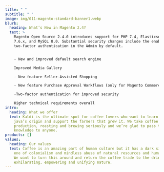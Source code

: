 ```yaml
---
title: " "
subtitle: " "
image: img/011-magento-standard-banner1.webp
blurb:
  heading: What’s New in Magento 2.4?
  text: >
    Magento Open Source 2.4.0 introduces support for PHP 7.4, Elasticsearch
    7.6.x, and MySQL 8.0. Substantial security changes include the enablement of
    two-factor authentication in the Admin by default.


    - New and improved default search engine

    Improved Media Gallery

    - New feature Seller-Assisted Shopping

    - New feature Purchase Approval Workflows (only for Magento Commerce)

    -Two-factor authentication for improved security

    Higher technical requirements overall
intro:
  heading: What we offer
  text: Kaldi is the ultimate spot for coffee lovers who want to learn about their
    java’s origin and support the farmers that grew it. We take coffee
    production, roasting and brewing seriously and we’re glad to pass that
    knowledge to anyone.
products: []
values:
  heading: Our values
  text: Coffee is an amazing part of human culture but it has a dark side too –
    one of colonialism and mindless abuse of natural resources and human lives.
    We want to turn this around and return the coffee trade to the drink’s
    exhilarating, empowering and unifying nature.
---
```

